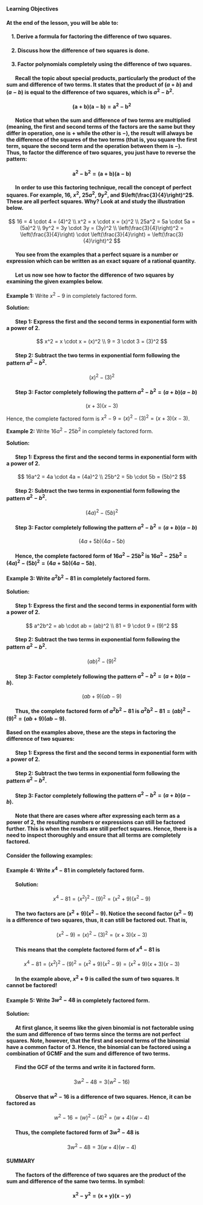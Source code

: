 **Learning Objectives**  
#### At the end of the lesson, you will be able to:

#### &nbsp;&nbsp;&nbsp; 1. Derive a formula for factoring the difference of two squares.
#### &nbsp;&nbsp;&nbsp; 2. Discuss how the difference of two squares is done.
#### &nbsp;&nbsp;&nbsp; 3. Factor polynomials completely using the difference of two squares.

#### &nbsp;&nbsp;&nbsp;&nbsp;&nbsp;&nbsp; Recall the topic about special products, particularly the product of the sum and difference of two terms. It states that the product of $(a + b)$ and $(a - b)$ is equal to the difference of two squares, which is $a^2 - b^2$.

$$
\mathbf{(a + b)(a - b) = a^2 - b^2}
$$

#### &nbsp;&nbsp;&nbsp;&nbsp;&nbsp;&nbsp; Notice that when the sum and difference of two terms are multiplied (meaning, the first and second terms of the factors are the same but they differ in operation, one is $+$ while the other is $-$), the result will always be the difference of the squares of the two terms (that is, you square the first term, square the second term and the operation between them is $-$). Thus, to factor the difference of two squares, you just have to reverse the pattern:

$$
\mathbf{a^2 - b^2 = (a + b)(a - b)}
$$

#### &nbsp;&nbsp;&nbsp;&nbsp;&nbsp;&nbsp; In order to use this factoring technique, recall the concept of perfect squares. For example, $16, \ x^2, \ 25a^2, \ 9y^2$, and $\left(\frac{3}{4}\right)^2$. These are all perfect squares. Why? Look at and study the illustration below.

$$
16 = 4 \cdot 4 = (4)^2 \\
x^2 = x \cdot x = (x)^2 \\
25a^2 = 5a \cdot 5a = (5a)^2 \\
9y^2 = 3y \cdot 3y = (3y)^2 \\
\left(\frac{3}{4}\right)^2 = \left(\frac{3}{4}\right) \cdot \left(\frac{3}{4}\right) = \left(\frac{3}{4}\right)^2
$$

#### &nbsp;&nbsp;&nbsp;&nbsp;&nbsp;&nbsp; You see from the examples that a perfect square is a number or expression which can be written as an exact square of a rational quantity.

#### &nbsp;&nbsp;&nbsp;&nbsp;&nbsp;&nbsp; Let us now see how to factor the difference of two squares by examining the given examples below.

**Example 1:** Write $x^2 - 9$ in completely factored form.

**Solution:**

#### &nbsp;&nbsp;&nbsp;&nbsp;&nbsp;&nbsp; Step 1: Express the first and the second terms in exponential form with a power of 2.

$$
x^2 = x \cdot x = (x)^2 \\
9 = 3 \cdot 3 = (3)^2
$$

#### &nbsp;&nbsp;&nbsp;&nbsp;&nbsp;&nbsp; Step 2: Subtract the two terms in exponential form following the pattern $a^2 - b^2$.

$$
(x)^2 - (3)^2
$$

#### &nbsp;&nbsp;&nbsp;&nbsp;&nbsp;&nbsp; Step 3: Factor completely following the pattern $a^2 - b^2 = (a + b)(a - b)$

$$
(x + 3)(x - 3)
$$

Hence, the complete factored form is $x^2 - 9 = (x)^2 - (3)^2 = (x + 3)(x - 3)$.

**Example 2:** Write $16a^2 - 25b^2$ in completely factored form.

**Solution:**

#### &nbsp;&nbsp;&nbsp;&nbsp;&nbsp;&nbsp; Step 1: Express the first and the second terms in exponential form with a power of 2.

$$
16a^2 = 4a \cdot 4a = (4a)^2 \\
25b^2 = 5b \cdot 5b = (5b)^2
$$

#### &nbsp;&nbsp;&nbsp;&nbsp;&nbsp;&nbsp; Step 2: Subtract the two terms in exponential form following the pattern $a^2 - b^2$.

$$
(4a)^2 - (5b)^2
$$

#### &nbsp;&nbsp;&nbsp;&nbsp;&nbsp;&nbsp; Step 3: Factor completely following the pattern $a^2 - b^2 = (a + b)(a - b)$

$$
(4a + 5b)(4a - 5b)
$$

#### &nbsp;&nbsp;&nbsp;&nbsp;&nbsp;&nbsp; Hence, the complete factored form of $16a^2 - 25b^2$ is $16a^2 - 25b^2 = (4a)^2 - (5b)^2 = (4a + 5b)(4a - 5b)$.

#### **Example 3:** Write $a^2b^2 - 81$ in completely factored form.

**Solution:**

#### &nbsp;&nbsp;&nbsp;&nbsp;&nbsp;&nbsp; Step 1: Express the first and the second terms in exponential form with a power of 2.

$$
a^2b^2 = ab \cdot ab = (ab)^2 \\
81 = 9 \cdot 9 = (9)^2
$$

#### &nbsp;&nbsp;&nbsp;&nbsp;&nbsp;&nbsp; Step 2: Subtract the two terms in exponential form following the pattern $a^2 - b^2$.

$$
(ab)^2 - (9)^2
$$

#### &nbsp;&nbsp;&nbsp;&nbsp;&nbsp;&nbsp; Step 3: Factor completely following the pattern $a^2 - b^2 = (a + b)(a - b)$.

$$
(ab + 9)(ab - 9)
$$

#### &nbsp;&nbsp;&nbsp;&nbsp;&nbsp;&nbsp; Thus, the complete factored form of $a^2b^2 - 81$ is $a^2b^2 - 81 = (ab)^2 - (9)^2 = (ab + 9)(ab - 9)$.

#### Based on the examples above, these are the steps in factoring the difference of two squares:

#### &nbsp;&nbsp;&nbsp;&nbsp;&nbsp;&nbsp; Step 1: Express the first and the second terms in exponential form with a power of 2.  
#### &nbsp;&nbsp;&nbsp;&nbsp;&nbsp;&nbsp; Step 2: Subtract the two terms in exponential form following the pattern $a^2 - b^2$.  
#### &nbsp;&nbsp;&nbsp;&nbsp;&nbsp;&nbsp; Step 3: Factor completely following the pattern $a^2 - b^2 = (a + b)(a - b)$.

#### &nbsp;&nbsp;&nbsp;&nbsp;&nbsp;&nbsp; Note that there are cases where after expressing each term as a power of 2, the resulting numbers or expressions can still be factored further. This is when the results are still perfect squares. Hence, there is a need to inspect thoroughly and ensure that all terms are completely factored.

#### Consider the following examples:

#### **Example 4:** Write $x^4 - 81$ in completely factored form.

#### &nbsp;&nbsp;&nbsp;&nbsp;&nbsp;&nbsp; **Solution:**

$$
x^4 - 81 = (x^2)^2 - (9)^2 = (x^2 + 9)(x^2 - 9)
$$

#### &nbsp;&nbsp;&nbsp;&nbsp;&nbsp;&nbsp; The two factors are $(x^2 + 9)(x^2 - 9)$. Notice the second factor $(x^2 - 9)$ is a difference of two squares, thus, it can still be factored out. That is,

$$
(x^2 - 9) = (x)^2 - (3)^2 = (x + 3)(x - 3)
$$

#### &nbsp;&nbsp;&nbsp;&nbsp;&nbsp;&nbsp; This means that the complete factored form of $x^4 - 81$ is

$$
x^4 - 81 = (x^2)^2 - (9)^2 = (x^2 + 9)(x^2 - 9) = (x^2 + 9)(x + 3)(x - 3)
$$

#### &nbsp;&nbsp;&nbsp;&nbsp;&nbsp;&nbsp; In the example above, $x^2 + 9$ is called the sum of two squares. It cannot be factored!

#### **Example 5:** Write $3w^2 - 48$ in completely factored form.

**Solution:**

#### &nbsp;&nbsp;&nbsp;&nbsp;&nbsp;&nbsp; At first glance, it seems like the given binomial is not factorable using the sum and difference of two terms since the terms are not perfect squares. Note, however, that the first and second terms of the binomial have a common factor of 3. Hence, the binomial can be factored using a combination of GCMF and the sum and difference of two terms.

#### &nbsp;&nbsp;&nbsp;&nbsp;&nbsp;&nbsp; Find the GCF of the terms and write it in factored form.

$$
3w^2 - 48 = 3(w^2 - 16)
$$

#### &nbsp;&nbsp;&nbsp;&nbsp;&nbsp;&nbsp; Observe that $w^2 - 16$ is a difference of two squares. Hence, it can be factored as

$$
w^2 - 16 = (w)^2 - (4)^2 = (w + 4)(w - 4)
$$

#### &nbsp;&nbsp;&nbsp;&nbsp;&nbsp;&nbsp; Thus, the complete factored form of $3w^2 - 48$ is

$$
3w^2 - 48 = 3(w + 4)(w - 4)
$$

#### **SUMMARY**

#### &nbsp;&nbsp;&nbsp;&nbsp;&nbsp;&nbsp; The factors of the difference of two squares are the product of the sum and difference of the same two terms. In symbol:

$$
\mathbf{x^2 - y^2 = (x + y)(x - y)}
$$
